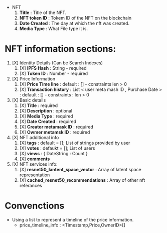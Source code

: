 - NFT
  1. __Title__ : Title of the NFT.
  2. __NFT token ID__ : Tokem ID of the NFT on the blockchain
  3. __Date Created__ : The day at which the nft was created.
  4. __Media Type__ : What File type it is.

# NFT information sections:
1. [X] Identity Details (Can be Search Indexes)
    1. [X] __IPFS Hash__ : String - required
    2. [X] __Token ID__ : Number - required
2. [X] Price Information
    1. [X] __Price Time line__ : default : [] - constraints len > 0
    2. [X] __Transaction history__ : List < user meta mash ID , Purchase Date > : default : [] - constraints : len > 0
3. [X] Basic details
    1. [X] __Title__ : required 
    2. [X] __Description__ : optional
    3. [X] __Media Type__ : required
    4. [X] __Date Created__ : required
    5. [X] __Creator metamask ID__ : required
    6. [X] __Owmer metamsk ID__ : required
4. [X] NFT additional info
    1. [X] __tags__ : default = []; List of strings provided by user
    2. [X] __votes__ : defaukt = []; List of users
    3. [X] __views__ : { DateString : Count }
    4. [X] __comments__
5. [X] NFT services info:
    1. [X] __resnet50_lantent_space_vector__ : Array of latent space representation
    2. [X] __cached_resnet50_recommendations__ : Array of other nft referances

# Convenctions
- Using a list to represent a timeline of the price information.
    - price_timeline_info : <Timestamp,Price,OwnerID>[]

